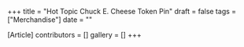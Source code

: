 +++
title = "Hot Topic Chuck E. Cheese Token Pin"
draft = false
tags = ["Merchandise"]
date = ""

[Article]
contributors = []
gallery = []
+++